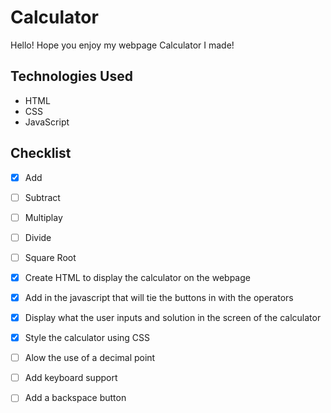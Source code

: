 # Calculator

Hello! Hope you enjoy my webpage Calculator I made!

## Technologies Used
- HTML
- CSS
- JavaScript

## Checklist

- [x] Add
- [ ] Subtract
- [ ] Multiplay
- [ ] Divide
- [ ] Square Root

- [x] Create HTML to display the calculator on the webpage
- [x] Add in the javascript that will tie the buttons in with the operators
- [x] Display what the user inputs and solution in the screen of the calculator
- [x] Style the calculator using CSS 
- [ ] Alow the use of a decimal point
- [ ] Add keyboard support
- [ ] Add a backspace button 
